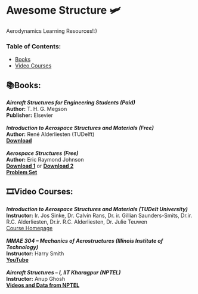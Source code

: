 # Awesome Structure :small_airplane:	
Aerodynamics Learning Resources!:)

### **Table of Contents:**
* [Books](#booksbooks)
* [Video Courses](#film_stripvideo-courses)



## :books:Books:

***Aircraft Structures for Engineering Students (Paid)*** <br />
**Author:** T. H. G. Megson <br />
**Publisher:** Elsevier <br />
<br />
***Introduction to Aerospace Structures and Materials (Free)*** <br />
**Author:** René Alderliesten (TUDelft) <br />
[**Download**](https://textbooks.open.tudelft.nl/textbooks/catalog/book/15)  <br />
 <br />
***Aerospace Structures (Free)***<br />
**Author:** Eric Raymond Johnson <br />
[**Download 1**](https://vtechworks.lib.vt.edu/handle/10919/102306) or [**Download 2**](https://vtechworks.lib.vt.edu/bitstream/handle/10919/102306/Aerospace_Structures%2bAppendixA.pdf?sequence=127&isAllowed=y) <br />
[**Problem Set**](https://vtechworks.lib.vt.edu/handle/10919/104169)  <br />

## :film_strip:Video Courses: 

***Introduction to Aerospace Structures and Materials (TUDelt University)*** <br />
**Instructor:** Ir. Jos Sinke, Dr. Calvin Rans, Dr. ir. Gillian Saunders-Smits, Dr.ir. R.C. Alderliesten, Dr.ir. R.C. Alderliesten, Dr. Julie Teuwen <br />
[Course Homepage](https://ocw.tudelft.nl/courses/introduction-aerospace-structures-materials/)  <br />
 <br />
***MMAE 304 – Mechanics of Aerostructures (Illinois Institute of Technology)*** <br />
**Instructor:** Harry Smith <br />
[**YouTube**](https://youtube.com/playlist?list=PLVyHCaFIZQV_Fnchp_8yxVAGedKU8rDGZ) <br />
 <br />
***Aircraft Structures – I, IIT Kharagpur (NPTEL)*** <br />
**Instructor:** Anup Ghosh <br />
[**Videos and Data from NPTEL**](https://nptel.ac.in/courses/101105084)  <br />



